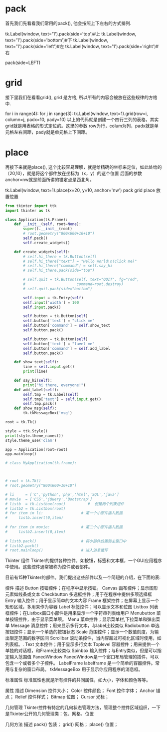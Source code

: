 # pack 
首先我们先看看我们常用的pack(), 他会按照上下左右的方式排列.

tk.Label(window, text='1').pack(side='top')#上
tk.Label(window, text='1').pack(side='bottom')#下
tk.Label(window, text='1').pack(side='left')#左
tk.Label(window, text='1').pack(side='right')#右

pack(side=LEFT)

# grid 
接下里我们在看看grid(), grid 是方格, 所以所有的内容会被放在这些规律的方格中.

for i in range(4):
    for j in range(3):
        tk.Label(window, text=1).grid(row=i, column=j, padx=10, pady=10)
以上的代码就是创建一个四行三列的表格，其实grid就是用表格的形式定位的。这里的参数 row为行，colum为列，padx就是单元格左右间距，pady就是单元格上下间距。

# place 
再接下来就是place(), 这个比较容易理解，就是给精确的坐标来定位，如此处给的（20,10），就是将这个部件放在坐标为（x，y）的这个位置 后面的参数anchor=nw就是前面所讲的锚定点是西北角。

tk.Label(window, text=1).place(x=20, y=10, anchor='nw')
 pack grid place 放置位置


```python
from tkinter import ttk
import tkinter as tk

class Application(tk.Frame):
    def __init__(self, root=None):
        super().__init__(root)
        # root.geometry("800x600+10+10")
        self.pack()
        self.create_widgets()

    def create_widgets(self):
        # self.hi_there = tk.Button(self)
        # self.hi_there["text"] = "Hello World\n(click me)"
        # self.hi_there["command"] = self.say_hi
        # self.hi_there.pack(side="top")

        # self.quit = tk.Button(self, text="QUIT", fg="red",
        #                       command=root.destroy)
        # self.quit.pack(side="bottom")

        self.input = tk.Entry(self)
        self.input['width'] = 100
        self.input.pack()

        self.button = tk.Button(self)
        self.button['text'] = "click me"
        self.button['command'] = self.show_text
        self.button.pack()

        self.button = tk.Button(self)
        self.button['text'] = "lavel me"
        self.button['command'] = self.add_label
        self.button.pack()

    def show_text(self):
        line = self.input.get()
        print(line)

    def say_hi(self):
        print("hi there, everyone!")
    def add_label(self):
        self.tmp = tk.Label(self)
        self.tmp['text'] = self.input.get()
        self.tmp.pack()
    def show_msg(self):
        tk.tkMessageBox('msg')

root = tk.Tk()

style = ttk.Style()
print(style.theme_names()) 
style.theme_use('clam') 

app = Application(root=root)
app.mainloop()

# class MyApplication(tk.frame):



# root = tk.Tk()
# root.geometry("800x600+10+10")

# li     = ['C','python','php','html','SQL','java']
# movie  = ['CSS','jQuery','Bootstrap']
# listb  = tk.Listbox(root)          #  创建两个列表组件
# listb2 = tk.Listbox(root)
# for item in li:                 # 第一个小部件插入数据
#     listb.insert(0,item)
 
# for item in movie:              # 第二个小部件插入数据
#     listb2.insert(0,item)
 
# listb.pack()                    # 将小部件放置到主窗口中
# listb2.pack()
# root.mainloop()                 # 进入消息循环

```


Tkinter 组件
Tkinter的提供各种控件，如按钮，标签和文本框，一个GUI应用程序中使用。这些控件通常被称为控件或者部件。

目前有15种Tkinter的部件。我们提出这些部件以及一个简短的介绍，在下面的表:

控件  描述
Button  按钮控件；在程序中显示按钮。
Canvas  画布控件；显示图形元素如线条或文本
Checkbutton 多选框控件；用于在程序中提供多项选择框
Entry   输入控件；用于显示简单的文本内容
Frame   框架控件；在屏幕上显示一个矩形区域，多用来作为容器
Label   标签控件；可以显示文本和位图
Listbox 列表框控件；在Listbox窗口小部件是用来显示一个字符串列表给用户
Menubutton  菜单按钮控件，由于显示菜单项。
Menu    菜单控件；显示菜单栏,下拉菜单和弹出菜单
Message 消息控件；用来显示多行文本，与label比较类似
Radiobutton 单选按钮控件；显示一个单选的按钮状态
Scale   范围控件；显示一个数值刻度，为输出限定范围的数字区间
Scrollbar   滚动条控件，当内容超过可视化区域时使用，如列表框。.
Text    文本控件；用于显示多行文本
Toplevel    容器控件；用来提供一个单独的对话框，和Frame比较类似
Spinbox 输入控件；与Entry类似，但是可以指定输入范围值
PanedWindow PanedWindow是一个窗口布局管理的插件，可以包含一个或者多个子控件。
LabelFrame  labelframe 是一个简单的容器控件。常用与复杂的窗口布局。
tkMessageBox    用于显示你应用程序的消息框。


标准属性
标准属性也就是所有控件的共同属性，如大小，字体和颜色等等。

属性  描述
Dimension   控件大小；
Color   控件颜色；
Font    控件字体；
Anchor  锚点；
Relief  控件样式；
Bitmap  位图；
Cursor  光标；



几何管理
Tkinter控件有特定的几何状态管理方法，管理整个控件区域组织，一下是Tkinter公开的几何管理类：包、网格、位置

几何方法    描述
pack()  包装；
grid()  网格；
place() 位置；


